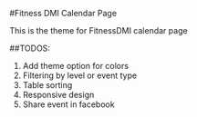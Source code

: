 #Fitness DMI Calendar Page

This is the theme for FitnessDMI calendar page

##TODOS:
1. Add theme option for colors
1. Filtering by level or event type
1. Table sorting
1. Responsive design
1. Share event in facebook